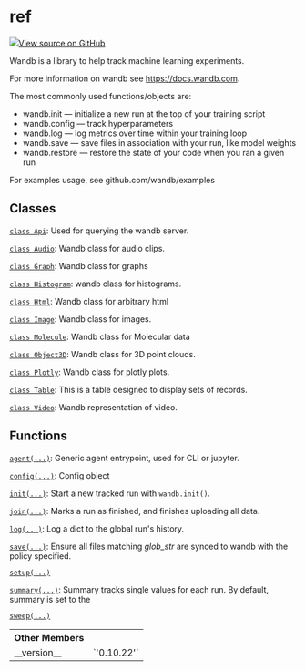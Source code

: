 # ref

<!-- Insert buttons and diff -->


[![](https://www.tensorflow.org/images/GitHub-Mark-32px.png)View source on GitHub](https://www.github.com/wandb/client/tree/master/wandb/__init__.py)




Wandb is a library to help track machine learning experiments.


For more information on wandb see https://docs.wandb.com.

The most commonly used functions/objects are:
- wandb.init — initialize a new run at the top of your training script
- wandb.config — track hyperparameters
- wandb.log — log metrics over time within your training loop
- wandb.save — save files in association with your run, like model weights
- wandb.restore — restore the state of your code when you ran a given run

For examples usage, see github.com/wandb/examples

## Classes

[`class Api`](api.md): Used for querying the wandb server.

[`class Audio`](audio.md): Wandb class for audio clips.

[`class Graph`](graph.md): Wandb class for graphs

[`class Histogram`](histogram.md): wandb class for histograms.

[`class Html`](html.md): Wandb class for arbitrary html

[`class Image`](image.md): Wandb class for images.

[`class Molecule`](molecule.md): Wandb class for Molecular data

[`class Object3D`](object3d.md): Wandb class for 3D point clouds.

[`class Plotly`](plotly.md): Wandb class for plotly plots.

[`class Table`](table.md): This is a table designed to display sets of records.

[`class Video`](video.md): Wandb representation of video.

## Functions

[`agent(...)`](agent.md): Generic agent entrypoint, used for CLI or jupyter.

[`config(...)`](config.md): Config object

[`init(...)`](init.md): Start a new tracked run with `wandb.init()`.

[`join(...)`](join.md): Marks a run as finished, and finishes uploading all data.

[`log(...)`](log.md): Log a dict to the global run's history.

[`save(...)`](save.md): Ensure all files matching *glob_str* are synced to wandb with the policy specified.

[`setup(...)`](setup.md)

[`summary(...)`](summary.md): Summary tracks single values for each run. By default, summary is set to the

[`sweep(...)`](sweep.md)



<!-- Tabular view -->
<table>
<tr><th>Other Members</th></tr>

<tr>
<td>
__version__<a id="__version__"></a>
</td>
<td>
`'0.10.22'`
</td>
</tr>
</table>

